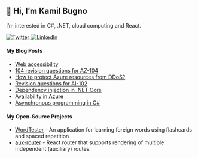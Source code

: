 ## 👋 Hi, I’m Kamil Bugno

I’m interested in C#, .NET, cloud computing and React.

<div>
<a href="https://twitter.com/KamilBugnoKrk">
<img src="https://img.shields.io/badge/Twitter--blue?style=social&logo=twitter" alt="Twitter" />
</a>
<a href="https://www.linkedin.com/in/kamil-bugno/">
<img src="https://img.shields.io/badge/LinkedIn--blue?style=social&logo=linkedin" alt="LinkedIn" />
</a>      
</div>


#### My Blog Posts
* [Web accessibility](https://blog.kamilbugno.com/web-accessibility)
* [104 revision questions for AZ-104](https://blog.kamilbugno.com/104-revision-questions-for-az-104)
* [How to protect Azure resources from DDoS?](https://blog.kamilbugno.com/how-to-protect-azure-resources-from-ddos)
* [Revision questions for AI-102](https://blog.kamilbugno.com/revision-questions-for-ai-102)
* [Dependency injection in .NET Core](https://blog.kamilbugno.com/dependency-injection-in-dot-net-core)
* [Availability in Azure](https://blog.kamilbugno.com/availability-in-azure)
* [Asynchronous programming in C#](https://blog.kamilbugno.com/asynchronous-programming-in-csharp)

#### My Open-Source Projects
* [WordTester](http://wordtester.org/) - An application for learning foreign words using flashcards and spaced repetition 
* [aux-router](https://github.com/KamilBugnoKrk/aux-router) - React router that supports rendering of multiple independent (auxiliary) routes. 
